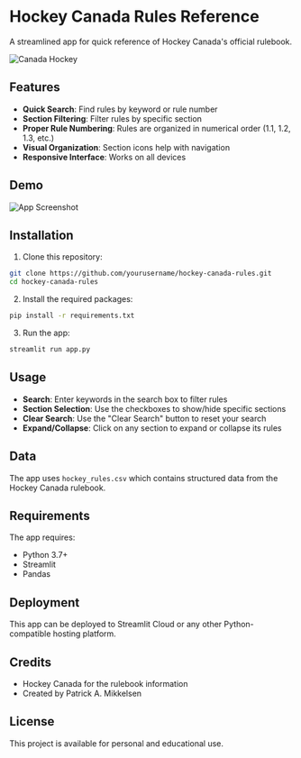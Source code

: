 # Hockey Canada Rules Reference

A streamlined app for quick reference of Hockey Canada's official rulebook.

![Canada Hockey](https://www.hockeycanada.ca/themes/custom/hc2016/img/logo-header-2016.png)

## Features

- **Quick Search**: Find rules by keyword or rule number
- **Section Filtering**: Filter rules by specific section
- **Proper Rule Numbering**: Rules are organized in numerical order (1.1, 1.2, 1.3, etc.)
- **Visual Organization**: Section icons help with navigation
- **Responsive Interface**: Works on all devices

## Demo

![App Screenshot](screenshot.png)

## Installation

1. Clone this repository:
```bash
git clone https://github.com/yourusername/hockey-canada-rules.git
cd hockey-canada-rules
```

2. Install the required packages:
```bash
pip install -r requirements.txt
```

3. Run the app:
```bash
streamlit run app.py
```

## Usage

- **Search**: Enter keywords in the search box to filter rules
- **Section Selection**: Use the checkboxes to show/hide specific sections
- **Clear Search**: Use the "Clear Search" button to reset your search
- **Expand/Collapse**: Click on any section to expand or collapse its rules

## Data

The app uses `hockey_rules.csv` which contains structured data from the Hockey Canada rulebook.

## Requirements

The app requires:
- Python 3.7+
- Streamlit
- Pandas

## Deployment

This app can be deployed to Streamlit Cloud or any other Python-compatible hosting platform.

## Credits

- Hockey Canada for the rulebook information
- Created by Patrick A. Mikkelsen

## License

This project is available for personal and educational use. 